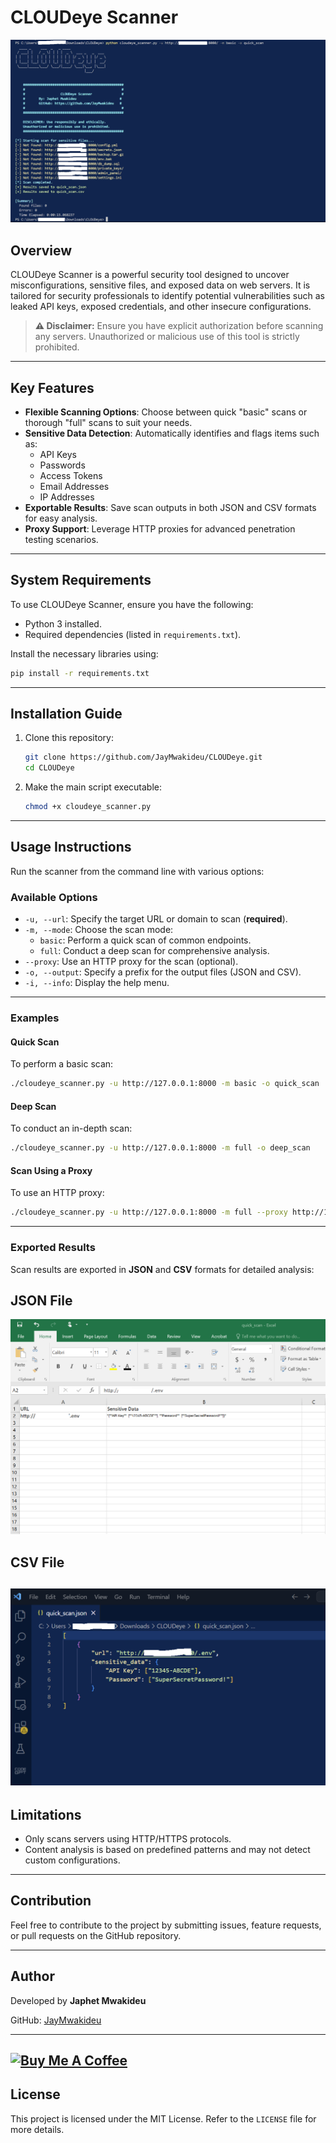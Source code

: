 # CLOUDeye Scanner

![Dashboard](src/Screenshot.png)

## Overview
CLOUDeye Scanner is a powerful security tool designed to uncover misconfigurations, sensitive files, and exposed data on web servers. It is tailored for security professionals to identify potential vulnerabilities such as leaked API keys, exposed credentials, and other insecure configurations.

> **⚠️ Disclaimer:** Ensure you have explicit authorization before scanning any servers. Unauthorized or malicious use of this tool is strictly prohibited.

---

## Key Features
- **Flexible Scanning Options**: Choose between quick "basic" scans or thorough "full" scans to suit your needs.
- **Sensitive Data Detection**: Automatically identifies and flags items such as:
  - API Keys
  - Passwords
  - Access Tokens
  - Email Addresses
  - IP Addresses
- **Exportable Results**: Save scan outputs in both JSON and CSV formats for easy analysis.
- **Proxy Support**: Leverage HTTP proxies for advanced penetration testing scenarios.

---

## System Requirements
To use CLOUDeye Scanner, ensure you have the following:
- Python 3 installed.
- Required dependencies (listed in `requirements.txt`).

Install the necessary libraries using:
```bash
pip install -r requirements.txt
```

---

## Installation Guide
1. Clone this repository:
   ```bash
   git clone https://github.com/JayMwakideu/CLOUDeye.git
   cd CLOUDeye
   ```

2. Make the main script executable:
   ```bash
   chmod +x cloudeye_scanner.py
   ```

---

## Usage Instructions
Run the scanner from the command line with various options:

### Available Options
- `-u, --url`: Specify the target URL or domain to scan (**required**).
- `-m, --mode`: Choose the scan mode:
  - `basic`: Perform a quick scan of common endpoints.
  - `full`: Conduct a deep scan for comprehensive analysis.
- `--proxy`: Use an HTTP proxy for the scan (optional).
- `-o, --output`: Specify a prefix for the output files (JSON and CSV).
- `-i, --info`: Display the help menu.

---

### Examples

#### Quick Scan
To perform a basic scan:
```bash
./cloudeye_scanner.py -u http://127.0.0.1:8000 -m basic -o quick_scan
```

#### Deep Scan
To conduct an in-depth scan:
```bash
./cloudeye_scanner.py -u http://127.0.0.1:8000 -m full -o deep_scan
```

#### Scan Using a Proxy
To use an HTTP proxy:
```bash
./cloudeye_scanner.py -u http://127.0.0.1:8000 -m full --proxy http://127.0.0.1:8080 -o proxy_scan
```

---
### Exported Results
Scan results are exported in **JSON** and **CSV** formats for detailed analysis:

## JSON File

![json](src/Screenshot2.png)

## CSV File

![csv](src/Screenshot3.png)
---
## Limitations
- Only scans servers using HTTP/HTTPS protocols.
- Content analysis is based on predefined patterns and may not detect custom configurations.
---

## Contribution
Feel free to contribute to the project by submitting issues, feature requests, or pull requests on the GitHub repository.

---

## Author
Developed by **Japhet Mwakideu**

GitHub: [JayMwakideu](https://github.com/JayMwakideu/CLOUDeye)

---
[![Buy Me A Coffee](https://www.buymeacoffee.com/assets/img/custom_images/orange_img.png)](https://www.buymeacoffee.com/mwakideu)
---

## License
This project is licensed under the MIT License. Refer to the `LICENSE` file for more details.

